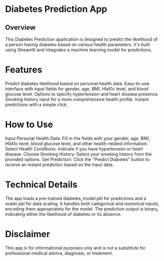# Diabetes Prediction App
## Overview
This Diabetes Prediction application is designed to predict the likelihood of a person having diabetes based on various health parameters. It's built using Streamlit and integrates a machine learning model for predictions.

# Features
Predict diabetes likelihood based on personal health data.
Easy-to-use interface with input fields for gender, age, BMI, HbA1c level, and blood glucose level.
Options to specify hypertension and heart disease presence.
Smoking history input for a more comprehensive health profile.
Instant predictions with a simple click.

# How to Use
Input Personal Health Data: Fill in the fields with your gender, age, BMI, HbA1c level, blood glucose level, and other health-related information.
Select Health Conditions: Indicate if you have hypertension or heart disease.
Choose Smoking History: Select your smoking history from the provided options.
Get Prediction: Click the "Predict Diabetes" button to receive an instant prediction based on the input data.

# Technical Details
The app loads a pre-trained diabetes_model.pkl for predictions and a scaler.pkl for data scaling.
It handles both categorical and numerical inputs, encoding them appropriately for the model.
The prediction output is binary, indicating either the likelihood of diabetes or its absence.

# Disclaimer
This app is for informational purposes only and is not a substitute for professional medical advice, diagnosis, or treatment.
